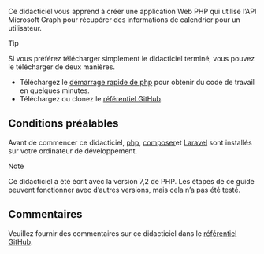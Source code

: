 <!-- markdownlint-disable MD002 MD041 -->

Ce didacticiel vous apprend à créer une application Web PHP qui utilise l’API Microsoft Graph pour récupérer des informations de calendrier pour un utilisateur.

> [!TIP]
> Si vous préférez télécharger simplement le didacticiel terminé, vous pouvez le télécharger de deux manières.
>
> - Téléchargez le [démarrage rapide de php](https://developer.microsoft.com/graph/quick-start?platform=option-php) pour obtenir du code de travail en quelques minutes.
> - Téléchargez ou clonez le [référentiel GitHub](https://github.com/microsoftgraph/msgraph-training-phpapp).

## <a name="prerequisites"></a>Conditions préalables

Avant de commencer ce didacticiel, [php](http://php.net/downloads.php), [composer](https://getcomposer.org/)et [Laravel](https://laravel.com/) sont installés sur votre ordinateur de développement.

> [!NOTE]
> Ce didacticiel a été écrit avec la version 7,2 de PHP. Les étapes de ce guide peuvent fonctionner avec d’autres versions, mais cela n’a pas été testé.

## <a name="feedback"></a>Commentaires

Veuillez fournir des commentaires sur ce didacticiel dans le [référentiel GitHub](https://github.com/microsoftgraph/msgraph-training-phpapp).
